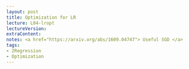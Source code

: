 ```yaml
---
layout: post
title: Optimization for LR
lecture: L04-lropt
lectureVersion: 
extraContent:
notes: <a href="https://arxiv.org/abs/1609.04747"> Useful SGD </a>
tags:
- 2Regression
- Optimization
---
```


